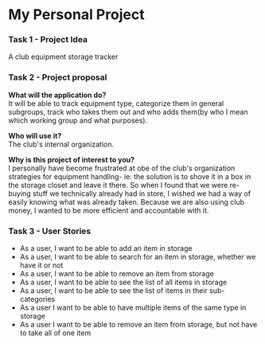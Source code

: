# My Personal Project

### **Task 1** - Project Idea
A club equipment storage tracker

### **Task 2** - Project proposal
**What will the application do?** <br>
It will be able to track equipment type, categorize them in general subgroups, track who takes them
out and who adds them(by who I mean which working group and what purposes).

**Who will use it?** <br>
The club's internal organization.
 
**Why is this project of interest to you?** <br>
I personally have become frustrated at obe of the club's organization strategies for equipment handling- 
ie: the solution is to shove it in a box in the storage closet and leave it there.
So when I found that we were re-buying stuff we technically already had in store, 
I wished we had a way of easily knowing what was already taken. Because we are also using club money, I wanted to be
more efficient and accountable with it.


### **Task 3** - User Stories

- As a user, I want to be able to add an item in storage
- As a user, I want to be able to search for an item in storage, whether we have it or not
- As a user, I want to be able to remove an item from storage
- As a user, I want to be able to see the list of all items in storage
- As a user, I want to be able to see the list of items in their sub-categories
- As a user I want to be able to have multiple items of the same type in storage
- As a user I want to be able to remove an item from storage, but not have to take all of one item 